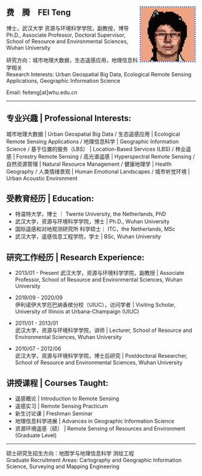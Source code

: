 ## 费&ensp;&ensp;腾&ensp;&ensp;FEI Teng [<img src='img\icon.jpg' style=' float:right; width:150px;height: px'/>](http://47.101.135.251:4396/#/)

博士，武汉大学 资源与环境科学学院，副教授，博导  
Ph.D., Associate Professor, Doctoral Supervisor, School of Resource and Environmental Sciences, Wuhan University

研究方向：城市地理大数据，生态遥感应用，地理信息科学相关  
Research Interests: Urban Geospatial Big Data, Ecological Remote Sensing Applications, Geographic Information Science

Email: feiteng[at]whu.edu.cn  

---

## 专业兴趣 | Professional Interests:
城市地理大数据 | Urban Geospatial Big Data / 生态遥感应用 | Ecological Remote Sensing Applications / 地理信息科学 | Geographic Information Science / 基于位置的服务（LBS） | Location-Based Services (LBS) / 林业遥感 | Forestry Remote Sensing / 高光谱遥感 | Hyperspectral Remote Sensing /自然资源管理 | Natural Resource Management / 健康地理学 | Health Geography / 人类情绪景观 | Human Emotional Landscapes / 城市听觉环境 | Urban Acoustic Environment

## 受教育经历 | Education:

- 特温特大学，博士 ｜ Twente University, the Netherlands, PhD  
- 武汉大学，资源与环境科学学院，博士 | Ph.D., Wuhan University  
- 国际遥感和对地观测研究所 科学硕士｜ ITC，the Netherlands, MSc 
- 武汉大学，遥感信息工程学院，学士 | BSc, Wuhan University  

## 研究工作经历 | Research Experience:

- 2013/01 - Present 
  武汉大学，资源与环境科学学院，副教授 | Associate Professor, School of Resource and Environmental Sciences, Wuhan University

- 2019/09 - 2020/09  
  伊利诺伊大学厄巴纳香槟分校（UIUC），访问学者 | Visiting Scholar, University of Illinois at Urbana-Champaign (UIUC)

- 2011/01 - 2013/01  
  武汉大学，资源与环境科学学院，讲师 | Lecturer, School of Resource and Environmental Sciences, Wuhan University

- 2010/07 - 2012/06  
  武汉大学，资源与环境科学学院，博士后研究 | Postdoctoral Researcher, School of Resource and Environmental Sciences, Wuhan University

## 讲授课程 | Courses Taught:

- 遥感概论 | Introduction to Remote Sensing
- 遥感实习 | Remote Sensing Practicum
- 新生讨论课 | Freshman Seminar
- 地理信息科学进展 | Advances in Geographic Information Science
- 资源环境遥感（硕） | Remote Sensing of Resources and Environment (Graduate Level)

---

硕士研究生招生方向：地图学与地理信息科学 测绘工程  
Graduate Recruitment Areas: Cartography and Geographic Information Science, Surveying and Mapping Engineering
